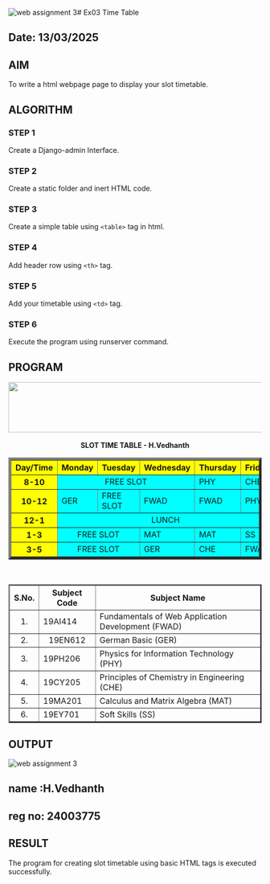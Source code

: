 ![web assignment 3](https://github.com/user-attachments/assets/b0685209-da8e-4653-af34-ea1e9cd7d418)# Ex03 Time Table
## Date: 13/03/2025

## AIM
To write a html webpage page to display your slot timetable.

## ALGORITHM
### STEP 1
Create a Django-admin Interface.

### STEP 2
Create a static folder and inert HTML code.

### STEP 3
Create a simple table using ```<table>``` tag in html.

### STEP 4
Add header row using ```<th>``` tag.

### STEP 5
Add your timetable using ```<td>``` tag.

### STEP 6
Execute the program using runserver command.

## PROGRAM

<!DOCTYPE html>
<html>
<head>
<title>Slot Timetable</title>
</head>
<body>
<center>
<img src="saveetga.png" height="100" width="540">
</center>
<br>
<table align="center" width="540" cellspacing="2" cellpadding="4" border="5" bgcolor="cyan">
<center><b>SLOT TIME TABLE - H.Vedhanth</b></center>
<tr align="center">
    <th bgcolor="yellow">Day/Time</th>
    <th bgcolor="yellow">Monday</th>
    <th bgcolor="yellow">Tuesday</th>
    <th bgcolor="yellow">Wednesday</th>
    <th bgcolor="yellow">Thursday</th>
    <th bgcolor="yellow">Friday</th>
</tr>
<tr>
<center><th bgcolor="yellow">8-10</th></center>
<td colspan="3" align="center">FREE SLOT</td>
<td>PHY</td>
<td>CHE</td>
</tr>
<tr>
<center><th bgcolor="yellow">10-12</th></center>
<td>GER</td>
<td> FREE SLOT </td>
<td>FWAD</td>
<td>FWAD</td>
<td>PHY</td>
</tr>
<tr>
<center><th bgcolor="yellow">12-1</th></center>
<td colspan="5" align="center">LUNCH</td>
</tr>
<tr>
<center><th bgcolor="yellow">1-3</th></center>
<td colspan="2" align="center">FREE SLOT</td>
<td>MAT</td>
<td>MAT</td>
<td>SS</td>
</tr>
<tr>
<center><th bgcolor="yellow">3-5</th></center>
<td colspan="2" align="center">FREE SLOT</td>
<td>GER</td>
<td>CHE</td>
<td>FWAD</td>
</tr>
</table>
<br>
<table align="center" cellspacing="2" cellpadding="4" border="2">
<tr>
    <th>S.No.</th>
    <th>Subject Code</th>
    <th>Subject Name</th>
</tr>
<tr>
<td align="center">1.</td>
<td>19AI414</td>
<td>Fundamentals of Web Application Development (FWAD)</td>
</tr>
<tr>
<td align="center">2.</td>
<td align="center">19EN612</td>
<td>German Basic (GER)</td>
</tr>
<tr>
<td align="center">3.</td>
<td>19PH206</td>
<td>Physics for Information Technology (PHY)</td>
</tr>
<tr>
<td align="center">4.</td>
<td>19CY205</td>
<td>Principles of Chemistry in Engineering (CHE)</td>
</tr>
<tr>
<td align="center">5.</td>
<td>19MA201</td>
<td>Calculus and Matrix Algebra (MAT)</td>
</tr>
<tr>
<td align="center">6.</td>
<td>19EY701</td>
<td>Soft Skills (SS)</td>
</tr>
</table>
</body>
</html>




## OUTPUT
![web assignment 3](https://github.com/user-attachments/assets/c326bff7-d0a3-46fd-a3df-8f3fcd58a186)


## name :H.Vedhanth 
## reg no: 24003775


## RESULT
The program for creating slot timetable using basic HTML tags is executed successfully.
